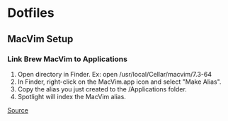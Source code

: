 # Dotfiles

## MacVim Setup

### Link Brew MacVim to Applications

1. Open directory in Finder. Ex: open /usr/local/Cellar/macvim/7.3-64
1. In Finder, right-click on the MacVim.app icon and select "Make Alias".
1. Copy the alias you just created to the /Applications folder.
1. Spotlight will index the MacVim alias.

[Source](http://superuser.com/a/836501/390975)

